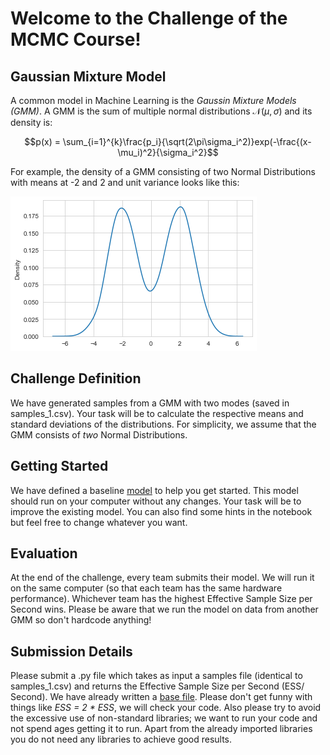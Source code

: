 # Welcome to the Challenge of the MCMC Course!

## Gaussian Mixture Model

A common model in Machine Learning is the *Gaussin Mixture Models (GMM)*. A GMM is the sum of multiple normal distributions $\mathcal{N}(\mu, \sigma)$ and its density is:

$$p(x) = \sum_{i=1}^{k}\frac{p_i}{\sqrt(2\pi\sigma_i^2)}exp(-\frac{(x-\mu_i)^2}{\sigma_i^2}$$

For example, the density of a GMM consisting of two Normal Distributions with means at -2 and 2 and unit variance looks like this:

![GMM](gmm_example.png "Title")

## Challenge Definition

We have generated samples from a GMM with two modes (saved in samples_1.csv). Your task will be to calculate the respective means and standard deviations of the distributions. For simplicity, we assume that the GMM consists of *two* Normal Distributions.

## Getting Started

We have defined a baseline [model](run_me.ipynb) to help you get started. This model should run on your computer without any changes. Your task will be to improve the existing model. You can also find some hints in the notebook but feel free to change whatever you want.

## Evaluation

At the end of the challenge, every team submits their model. We will run it on the same computer (so that each team has the same hardware performance). Whichever team has the highest Effective Sample Size per Second wins. Please be aware that we run the model on data from another GMM so don't hardcode anything!

## Submission Details

Please submit a .py file which takes as input a samples file (identical to samples_1.csv) and returns the Effective Sample Size per Second (ESS/ Second). We have already written a [base file](submission_example.py). Please don't get funny with things like *ESS = 2 * ESS*, we will check your code. Also please try to avoid the excessive use of non-standard libraries; we want to run your code and not spend ages getting it to run. Apart from the already imported libraries you do not need any libraries to achieve good results.